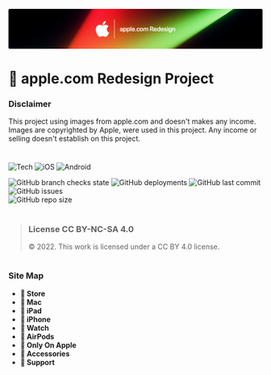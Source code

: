 ![](readme-banner.png)

#  apple.com Redesign Project

<h3><strong>Disclaimer</strong></h3>
This project using images from apple.com and doesn't makes any income. <br>
Images are copyrighted by Apple, were used in this project. Any income or selling doesn't establish on this project.

#

#

![Tech](https://img.shields.io/badge/reactJS-0071e3?logo=react)
![iOS](https://img.shields.io/badge/coming_soon-0071e3?logo=ios)
![Android](https://img.shields.io/badge/in_progress-0071e3?logo=android)

![GitHub branch checks state](https://img.shields.io/github/checks-status/aykutkorkmaz1/apple-redesign/main?label=branch%20Check&color=31ab2b)
![GitHub deployments](https://img.shields.io/github/deployments/aykutkorkmaz1/apple-redesign/Production?label=deploy%20status&color=31ab2b)
![GitHub last commit](https://img.shields.io/github/last-commit/aykutkorkmaz1/apple-redesign?color=31ab2b)
![GitHub issues](https://img.shields.io/github/issues/aykutkorkmaz1/apple-redesign?color=31ab2b)\
![GitHub repo size](https://img.shields.io/github/repo-size/aykutkorkmaz1/apple-redesign)

#

> <h3><strong>License CC BY-NC-SA 4.0</strong></h3>
> © 2022. This work is licensed under a CC BY 4.0 license.

#

<h3><strong>Site Map</strong></h3>
<ul>
  <li><strong> Store</strong></li>
  <li><strong> Mac</strong></li>
  <li><strong> iPad</strong></li>
  <li><strong> iPhone</strong></li>
  <li><strong> Watch</strong></li>
  <li><strong> AirPods</strong></li>
  <li><strong> Only On Apple</strong></li>
  <li><strong> Accessories</strong></li>
  <li><strong> Support</strong></li>

</ul>

#
